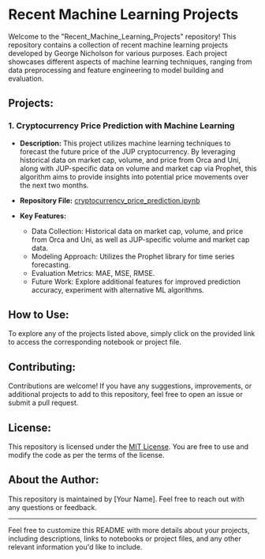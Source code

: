 
# Recent Machine Learning Projects

Welcome to the "Recent_Machine_Learning_Projects" repository! This repository contains a collection of recent machine learning projects developed by George Nicholson for various purposes. Each project showcases different aspects of machine learning techniques, ranging from data preprocessing and feature engineering to model building and evaluation.

## Projects:

### 1. Cryptocurrency Price Prediction with Machine Learning

- **Description:** This project utilizes machine learning techniques to forecast the future price of the JUP cryptocurrency. By leveraging historical data on market cap, volume, and price from Orca and Uni, along with JUP-specific data on volume and market cap via Prophet, this algorithm aims to provide insights into potential price movements over the next two months.
  
- **Repository File:** [cryptocurrency_price_prediction.ipynb](Recent_Machine_Learning_Projects/Cryptocurrency%20Price%20Prediction%20with%20Machine%20Learning/cryptocurrency_price_prediction.ipynb)

- **Key Features:**
  - Data Collection: Historical data on market cap, volume, and price from Orca and Uni, as well as JUP-specific volume and market cap data.
  - Modeling Approach: Utilizes the Prophet library for time series forecasting.
  - Evaluation Metrics: MAE, MSE, RMSE.
  - Future Work: Explore additional features for improved prediction accuracy, experiment with alternative ML algorithms.

## How to Use:

To explore any of the projects listed above, simply click on the provided link to access the corresponding notebook or project file.

## Contributing:

Contributions are welcome! If you have any suggestions, improvements, or additional projects to add to this repository, feel free to open an issue or submit a pull request.

## License:

This repository is licensed under the [MIT License](LICENSE). You are free to use and modify the code as per the terms of the license.

## About the Author:

This repository is maintained by [Your Name]. Feel free to reach out with any questions or feedback.

---

Feel free to customize this README with more details about your projects, including descriptions, links to notebooks or project files, and any other relevant information you'd like to include.
